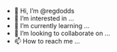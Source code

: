 - 👋 Hi, I’m @regdodds
- 👀 I’m interested in ...
- 🌱 I’m currently learning ...
- 💞️ I’m looking to collaborate on ...
- 📫 How to reach me ...

<!---
regdodds/regdodds is a ✨ special ✨ repository because its `README.md` (this file) appears on your GitHub profile.
You can click the Preview link to take a look at your changes.
--->
